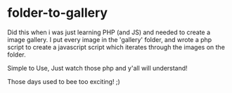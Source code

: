folder-to-gallery
=================

Did this when i was just learning PHP (and JS) and needed to create a image gallery. I put every 
image in the 'gallery' folder, and wrote a php script to create a javascript script which iterates through the images on the folder.


Simple to Use, Just watch those php and y'all will understand! 



Those days used to bee too exciting! ;)
